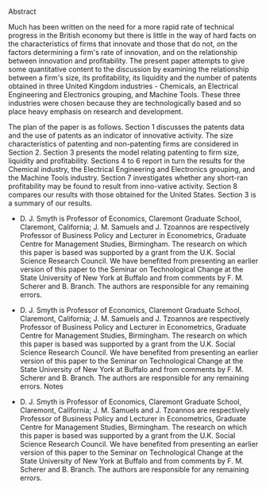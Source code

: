 Abstract

Much has been written on the need for a more rapid rate of technical progress in the British economy but there is little in the way of hard facts on the characteristics of firms that innovate and those that do not, on the factors determining a firm's rate of innovation, and on the relationship between innovation and profitability. The present paper attempts to give some quantitative content to the discussion by examining the relationship between a firm's size, its profitability, its liquidity and the number of patents obtained in three United Kingdom industries - Chemicals, an Electrical Engineering and Electronics grouping, and Machine Tools. These three industries were chosen because they are technologically based and so place heavy emphasis on research and development.

The plan of the paper is as follows. Section 1 discusses the patents data and the use of patents as an indicator of innovative activity. The size characteristics of patenting and non-patenting firms are considered in Section 2. Section 3 presents the model relating patenting to firm size, liquidity and profitability. Sections 4 to 6 report in turn the results for the Chemical industry, the Electrical Engineering and Electronics grouping, and the Machine Tools industry. Section 7 investigates whether any short-ran profitability may be found to result from inno-vative activity. Section 8 compares our results with those obtained for the United States. Section 3 is a summary of our results.

* D. J. Smyth is Professor of Economics, Claremont Graduate School, Claremont, California; J. M. Samuels and J. Tzoannos are respectively Professor of Business Policy and Lecturer in Econometrics, Graduate Centre for Management Studies, Birmingham. The research on which this paper is based was supported by a grant from the U.K. Social Science Research Council. We have benefited from presenting an earlier version of this paper to the Seminar on Technological Change at the State University of New York at Buffalo and from comments by F. M. Scherer and B. Branch. The authors are responsible for any remaining errors.

* D. J. Smyth is Professor of Economics, Claremont Graduate School, Claremont, California; J. M. Samuels and J. Tzoannos are respectively Professor of Business Policy and Lecturer in Econometrics, Graduate Centre for Management Studies, Birmingham. The research on which this paper is based was supported by a grant from the U.K. Social Science Research Council. We have benefited from presenting an earlier version of this paper to the Seminar on Technological Change at the State University of New York at Buffalo and from comments by F. M. Scherer and B. Branch. The authors are responsible for any remaining errors.
Notes

* D. J. Smyth is Professor of Economics, Claremont Graduate School, Claremont, California; J. M. Samuels and J. Tzoannos are respectively Professor of Business Policy and Lecturer in Econometrics, Graduate Centre for Management Studies, Birmingham. The research on which this paper is based was supported by a grant from the U.K. Social Science Research Council. We have benefited from presenting an earlier version of this paper to the Seminar on Technological Change at the State University of New York at Buffalo and from comments by F. M. Scherer and B. Branch. The authors are responsible for any remaining errors.
